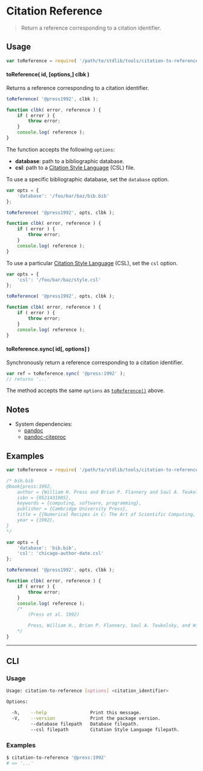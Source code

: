# Citation Reference

> Return a reference corresponding to a citation identifier.


<!-- <intro> -->

<!-- </intro> -->


<!-- <usage> -->

## Usage

``` javascript
var toReference = require( '/path/to/stdlib/tools/citation-to-reference' );
```

<a name="to-reference"></a>

#### toReference( id, \[options,\] clbk )

Returns a reference corresponding to a citation identifier.

``` javascript
toReference( '@press1992', clbk );

function clbk( error, reference ) {
    if ( error ) {
        throw error;
    }
    console.log( reference );
}
```

The function accepts the following `options`:

* __database__: path to a bibliographic database.
* __csl__: path to a [Citation Style Language][csl] (CSL) file.

To use a specific bibliographic database, set the `database` option.

``` javascript
var opts = {
    'database': '/foo/bar/baz/bib.bib'
};

toReference( '@press1992', opts, clbk );

function clbk( error, reference ) {
    if ( error ) {
        throw error;
    }
    console.log( reference );
}
```

To use a particular [Citation Style Language][csl] (CSL), set the `csl` option.

``` javascript
var opts = {
    'csl': '/foo/bar/baz/style.csl'
};

toReference( '@press1992', opts, clbk );

function clbk( error, reference ) {
    if ( error ) {
        throw error;
    }
    console.log( reference );
}
```

#### toReference.sync( id\[, options\] )

Synchronously return a reference corresponding to a citation identifier.

``` javascript
var ref = toReference.sync( '@press:1992' );
// returns '...'
```

The method accepts the same `options` as [`toReference()`](#to-reference) above.

<!-- </usage> -->


<!-- <notes> -->

## Notes

* System dependencies:
  - [pandoc][pandoc]
  - [pandoc-citeproc][pandoc-citeproc]

<!-- </notes> -->


<!-- <examples> -->

## Examples

``` javascript
var toReference = require( '/path/to/stdlib/tools/citation-to-reference' );

/* bib.bib
@book{press:1992,
    author = {William H. Press and Brian P. Flannery and Saul A. Teukolsky and William T. Vetterling},
    isbn = {0521431085},
    keywords = {computing, software, programming},
    publisher = {Cambridge University Press},
    title = {{Numerical Recipes in C: The Art of Scientific Computing, Second Edition}},
    year = {1992},
}
*/

var opts = {
    'database': 'bib.bib',
    'csl': 'chicago-author-date.csl'
};

toReference( '@press1992', opts, clbk );

function clbk( error, reference ) {
    if ( error ) {
        throw error;
    }
    console.log( reference );
    /*
        (Press et al. 1992)

        Press, William H., Brian P. Flannery, Saul A. Teukolsky, and William T. Vetterling. 1992. *Numerical Recipes in C: The Art of Scientific Computing, Second Edition*. Cambridge University Press.
    */
}
```

<!-- </examples> -->


<!-- <cli> -->

---

## CLI

<!-- <usage> -->

### Usage

``` bash
Usage: citation-to-reference [options] <citation_identifier>

Options:

  -h,    --help                Print this message.
  -V,    --version             Print the package version.
         --database filepath   Database filepath.
         --csl filepath        Citation Style Language filepath.
```

<!-- </usage> -->

<!-- <examples> -->

### Examples

``` bash
$ citation-to-reference '@press:1992'
# => '...'
```

<!-- </examples> -->

<!-- </cli> -->


<!-- <links> -->

[csl]: http://citationstyles.org/

[pandoc]: http://pandoc.org/
[pandoc-citeproc]: https://github.com/jgm/pandoc-citeproc

<!-- </links> -->

